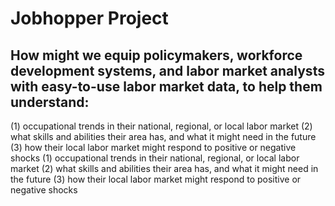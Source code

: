 # Jobhopper Project

## How might we equip policymakers, workforce development systems, and labor market analysts with easy-to-use labor market data, to help them understand:
(1) occupational trends in their national, regional, or local labor market
(2) what skills and abilities their area has, and what it might need in the future
(3) how their local labor market might respond to positive or negative shocks
(1) occupational trends in their national, regional, or local labor market
(2) what skills and abilities their area has, and what it might need in the future
(3) how their local labor market might respond to positive or negative shocks
